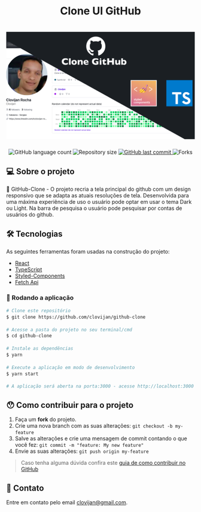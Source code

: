 <h1 align="center">Clone UI GitHub </h1>
<h1 align="center">
    <img alt="UI-Clone-GitHub" title="#Desenvolvimento Web" src="https://github.com/Clovijan/github-clone/blob/master/src/assets/Banner.png" />
</h1>


<p align="center">

<img alt="GitHub language count" src="https://img.shields.io/github/languages/count/clovijan/github-clone">

<img alt="Repository size" src="https://img.shields.io/github/repo-size/clovijan/github-clone">
    
<a href="https://github.com/tgmarinho/nlw1/commits/master">
<img alt="GitHub last commit" src="https://img.shields.io/github/last-commit/clovijan/github-clone">
</a>

<img alt="Forks" src="https://img.shields.io/github/forks/Clovijan/github-clone?style=social"/>
</p>

## 💻 Sobre o projeto

🚀 GitHub-Clone - O projeto recria a tela principal do github com um design responsivo que se adapta as atuais resoluções de tela. Desenvolvida para uma máxima experiência de uso o usuário pode optar em usar o tema Dark ou Light. Na barra de pesquisa o usuário pode pesquisar por contas de usuários do github.

## 🛠 Tecnologias

As seguintes ferramentas foram usadas na construção do projeto:

- [React][reactjs]
- [TypeScript][typescript]
- [Styled-Components][styled-components]
- [Fetch Api][fetch]

### 🎲 Rodando a aplicação
```bash
# Clone este repositório
$ git clone https://github.com/clovijan/github-clone

# Acesse a pasta do projeto no seu terminal/cmd
$ cd github-clone

# Instale as dependências
$ yarn 

# Execute a aplicação em modo de desenvolvimento
$ yarn start

# A aplicação será aberta na porta:3000 - acesse http://localhost:3000
```
## 😯 Como contribuir para o projeto

1. Faça um **fork** do projeto.
2. Crie uma nova branch com as suas alterações: `git checkout -b my-feature`
3. Salve as alterações e crie uma mensagem de commit contando o que você fez: `git commit -m "feature: My new feature"`
4. Envie as suas alterações: `git push origin my-feature`
> Caso tenha alguma dúvida confira este [guia de como contribuir no GitHub](https://github.com/firstcontributions/first-contributions)

## 📨 Contato

Entre em contato pelo email clovijan@gmail.com.


[reactjs]: https://reactjs.org
[typescript]: https://www.typescriptlang.org/
[styled-components]: https://styled-components.com/
[fetch]: https://developer.mozilla.org/en-US/docs/Web/API/Fetch_API
